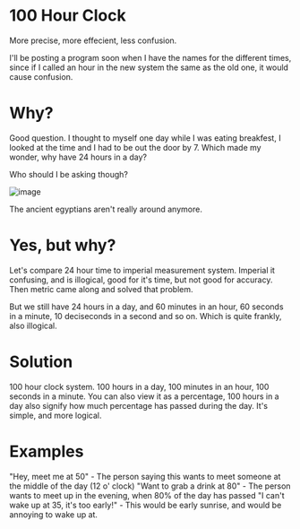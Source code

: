 # 100 Hour Clock
More precise, more effecient, less confusion.

I'll be posting a program soon when I have the names for the different times,
since if I called an hour in the new system the same as the old one, it would cause confusion.

# Why?
Good question.
I thought to myself one day while I was eating breakfest, I looked at the time and I had to be out the door by 7.
Which made my wonder, why have 24 hours in a day?

Who should I be asking though?

![image](https://github.com/fchb1239/100-Hour-Clock/assets/29258204/697787f9-c5be-414e-8553-1d34c6ddbcf8)

The ancient egyptians aren't really around anymore.

# Yes, but why?
Let's compare 24 hour time to imperial measurement system.
Imperial it confusing, and is illogical, good for it's time, but not good for accuracy.
Then metric came along and solved that problem.

But we still have 24 hours in a day, and 60 minutes in an hour, 60 seconds in a minute, 10 deciseconds in a second and so on.
Which is quite frankly, also illogical.

# Solution
100 hour clock system. 100 hours in a day, 100 minutes in an hour, 100 seconds in a minute.
You can also view it as a percentage, 100 hours in a day also signify how much percentage has passed during the day.
It's simple, and more logical.

# Examples
"Hey, meet me at 50" - The person saying this wants to meet someone at the middle of the day (12 o' clock)
"Want to grab a drink at 80" - The person wants to meet up in the evening, when 80% of the day has passed
"I can't wake up at 35, it's too early!" - This would be early sunrise, and would be annoying to wake up at.
